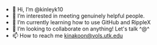 - 👋 Hi, I’m @kinleyk10
- 👀 I’m interested in meeting genuinely helpful people. 
- 🌱 I’m currently learning how to use GitHub and RippleX
- 💞️ I’m looking to collaborate on anything! Let's talk ^@^ 
- 📫 How to reach me kinakoon@vols.utk.edu

<!---
kinleyk10/kinleyk10 is a ✨ special ✨ repository because its `README.md` (this file) appears on your GitHub profile.
You can click the Preview link to take a look at your changes.
--->

